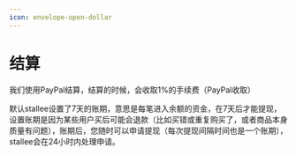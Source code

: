 ```yaml
---
icon: envelope-open-dollar
---
```


# 结算

我们使用PayPal结算，结算的时候，会收取1%的手续费（PayPal收取）

默认stallee设置了7天的账期，意思是每笔进入余额的资金，在7天后才能提现，设置账期是因为某些用户买后可能会退款（比如买错或重复购买了，或者商品本身质量有问题），账期后，您随时可以申请提现（每次提现间隔时间也是一个账期），stallee会在24小时内处理申请。
